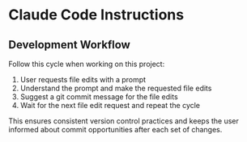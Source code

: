 # Claude Code Instructions

## Development Workflow

Follow this cycle when working on this project:

1. User requests file edits with a prompt
2. Understand the prompt and make the requested file edits
3. Suggest a git commit message for the file edits
4. Wait for the next file edit request and repeat the cycle

This ensures consistent version control practices and keeps the user informed about commit opportunities after each set of changes.
